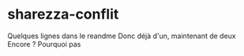 # sharezza-conflit
Quelques lignes dans le reandme
Donc déjà d'un, maintenant de deux
Encore ?
Pourquoi pas
